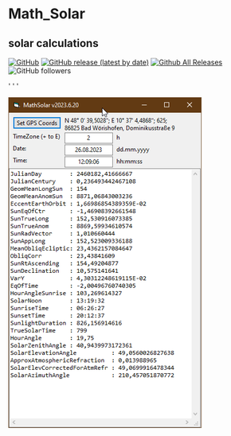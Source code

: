 # Math_Solar  
## solar calculations  

[![GitHub](https://img.shields.io/github/license/OlimilO1402/Math_Solar?style=plastic)](https://github.com/OlimilO1402/Math_Solar/blob/master/LICENSE) 
[![GitHub release (latest by date)](https://img.shields.io/github/v/release/OlimilO1402/Math_Solar?style=plastic)](https://github.com/OlimilO1402/Math_Solar/releases/latest)
[![Github All Releases](https://img.shields.io/github/downloads/OlimilO1402/Math_Solar/total.svg)](https://github.com/OlimilO1402/Math_Solar/releases/download/v2023.06.20/MathSolar_v2023.06.20.zip)
![GitHub followers](https://img.shields.io/github/followers/OlimilO1402?style=social)

'
'
'

![IEnumVarImpl Image](Resources/MathSolar.png "MathSolar Image")
